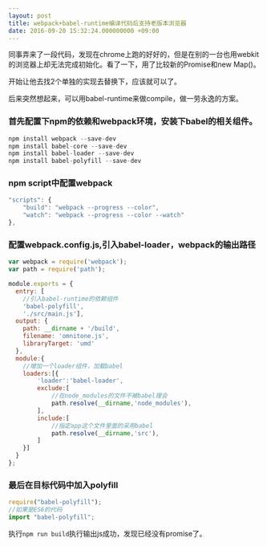 ```yaml
---
layout: post
title: webpack+babel-runtime编译代码后支持老版本浏览器
date: 2016-09-20 15:32:24.000000000 +09:00
---
```


同事弄来了一段代码，发现在chrome上跑的好好的，但是在别的一台也用webkit的浏览器上却无法完成初始化。看了一下，用了比较新的Promise和new Map()。

开始让他去找2个单独的实现去替换下，应该就可以了。

后来突然想起来，可以用babel-runtime来做compile，做一劳永逸的方案。

### 首先配置下npm的依赖和webpack环境，安装下babel的相关组件。
```javascript
npm install webpack --save-dev
npm install babel-core --save-dev
npm install babel-loader --save-dev
npm install babel-polyfill --save-dev
```

### npm script中配置webpack
```javascript
"scripts": {
    "build": "webpack --progress --color",
    "watch": "webpack --progress --color --watch"  
},
```

### 配置webpack.config.js,引入babel-loader，webpack的输出路径
```javascript
var webpack = require('webpack');
var path = require('path');

module.exports = {
  entry: [
  	//引入babel-runtime的依赖组件
  	'babel-polyfill',
  	'./src/main.js'],
  output: {
    path: __dirname + '/build',
    filename: 'omnitone.js',
    libraryTarget: 'umd'
  },
  module:{ 
  	//增加一个loader组件，加载babel
  	loaders:[{
  		'loader':'babel-loader',
  		exclude:[
  		    //在node_modules的文件不被babel理会
  		    path.resolve(__dirname,'node_modules'),
  		],
  		include:[
  		    //指定app这个文件里面的采用babel
  		    path.resolve(__dirname,'src'),
  		]
  	}]
  }
};
```

### 最后在目标代码中加入polyfill
```javascript
require("babel-polyfill");
//如果是ES6的代码
import "babel-polyfill";

```

执行`npm run build`执行输出js成功，发现已经没有promise了。

